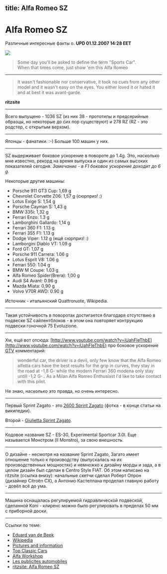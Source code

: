 title: Alfa Romeo SZ
----

# Alfa Romeo SZ

Различные интересные факты о. <b>UPD 01.12.2007 14:28 EET</b>

<a href="https://upload.wikimedia.org/wikipedia/commons/f/f3/Alfa_Romeo_SZ.JPG"><img src="https://upload.wikimedia.org/wikipedia/commons/thumb/f/f3/Alfa_Romeo_SZ.JPG/250px-Alfa_Romeo_SZ.JPG"></a>

> Some day you'll be asked to define the term "Sports Car". <br/>
> When that times come, just show 'em this Alfa Romeo

----

> It wasn't fashionable nor conservative, it took no cues from any other model
> and it wasn't easy on the eyes. You either loved it or hated it and at best it
> was avant-garde.

**ritzsite**

----

Всего выпущено - 1036 SZ (из них 38 - прототипы и предсерийные образцы, но
некоторые до сих пор существуют) и 278 RZ (RZ - это родстер, с открытым верхом).

----

Японцы - фанатики. :-) Больше 100 машин у них.

----

SZ выдерживает боковое ускорение в повороте до 1.4g. Это, насколько мне
известно, рекорд на время выпуска и один из самых высоких показателей
сегодня. <span class="note">*Замечание - в F1 боковое ускорение доходит до 6
g.*</span>

Некоторые другие машины:

* Porsche 911 GT3 Cup: 1,69 g
* Chevrolet Corvette Z06: 1,57 g (сюрприз! :)
* Lotus Exige S: 1,54 g
* Porsche Cayman S: 1,43 g
* BMW 335i: 1,32 g
* Ferrari Enzo: 1.3 g
* Lamborghini Gallardo: 1,14 g
* Ferrari 360 F1: 1.13 g
* Ferrari 355 F1: 1.13 g
* Dodge Viper: 1.12 g (ещё сюрприз! :)
* Lamborgini Diablo VT: 1.09 g
* Ford GT: 1,07 g
* Porsche 911 Carrera: 1.06 g
* Lotus Esprit V8: 1.06 g
* Ferrari 550: 1.04 g
* BMW M Coupe: 1.03 g
* Alfa Romeo Spider(Brera): 1,00 g
* Audi S4 Avant: 0.96 g
* Mazda Miata: 0,90 g
* Volvo V70R AWD: 0.90 g


Источник - итальянский Quattroruote, Wikipedia.

----

Такая устойчивость в поворотах достигается благодаря отсутствию в подвеске SZ
сайлентблоков - в этом она повторяет контрукцию подвески гоночной 75
Evoluzione.

----

Хм, ещё вот отсюда: [http://www.youtube.com/watch?v=iUahFIeThbE](http://www.youtube.com/watch?v=iUahFIeThbE) про боковое ускорение [GTV](http://en.wikipedia.org/wiki/Alfa_Romeo_Alfetta#GT.2C_GTV_and_GTV6) комментарий:

> wonderful car, the driver is a devil, only few know that the Alfa Romeo
> alfetta cars have the best results for the grip in curves, they stay in the
> road at -1,8 G- while the modern Ferrari 360 modena only stay untill -1,2
> G-.. As a Milan Alfa Romeo Enthusiast I'd like to take contact with this
> pilot.

Не знаю, насколько это правда, но очень интересно.

----

Первый Sprint Zagato - это [2600 Sprint Zagato](http://en.wikipedia.org/wiki/Alfa_Romeo_2600) (фотка - в конце статьи на википедии).

Второй - [Giulietta Sprint Zagato](http://en.wikipedia.org/wiki/File:Alfa_Romeo_Giulietta_SZ_Sprint_Zagato.jpg).

----

Кодовое название SZ - ES-30, Experimental Sportcar 3.0l. Еще называется Монстром (Il Monstro), за свою внешность.

----

О дизайне - несмотря на название Sprint Zagato, Загато имеет отношение только к
производству (выпускалась на их производственных мощностях) и немножко к дизайну
морды и зада, а в целом дизайн был сделан в Centro Style FIAT. Об этом написано
на ritzsite (ссылка внизу): начальные скетчи сделал Роберт Опрон (дизайнер
Citroën CX), а Антонио Кастеллана проделал главную работу - довёл всё до ума.

----

Машина оснащалась регулируемой гидравлической подвеской, сделанной Koni -
клиренс можно было регулировать в пределах 50 мм с приборной доски.

----

Ссылки по теме:

* [Eduard van de Beek](http://home.wxs.nl/~evdbeek/monster.html)
* [Wikipedia](http://en.wikipedia.org/wiki/Alfa_Romeo_SZ)
* [Pictures and information](http://www.diseno-art.com/encyclopedia/vehicles/road/cars/alfa_romeo_sz.html)
* [Top Classic Cars](http://www.topclassiccars.com/alfa-romeo-sz.html)
* [Alfa Workshop](http://www.alfaworkshop.co.uk/alfa_sz.shtml)
* [Les publicites automobiles](http://www.auto-pub.net/page_Alfa_SZ_cat.htm)
* [ritzsite: Alfa Romeo SZ](http://www.ritzsite.net/Alfa_SZ-RZ/02_Alfa_SZ-RZ.htm)
